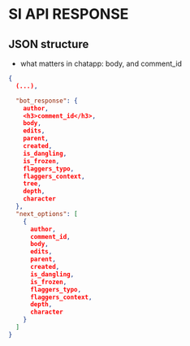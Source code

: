 # SI API RESPONSE

## JSON structure

- what matters in chatapp: body, and comment_id

```json
{
  (...),

  "bot_response": {
    author,
    <h3>comment_id</h3>,
    body,
    edits,
    parent,
    created,
    is_dangling,
    is_frozen,
    flaggers_typo,
    flaggers_context,
    tree,
    depth,
    character
  },
  "next_options": [
    {
      author,
      comment_id,
      body,
      edits,
      parent,
      created,
      is_dangling,
      is_frozen,
      flaggers_typo,
      flaggers_context,
      depth,
      character
    }
  ]
}
```
